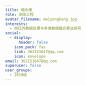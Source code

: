 ```yaml
---
title: 梅永康
role: 测绘工程
avatar_filename: meiyongkang.jpg
interests:
  - 热红外数据处理与多维数据融合算法研究
social:
  - display:
      header: false
    icon_pack: fas
    link: 362151647@qq.com
    icon: envelope
email: 362151647@qq.com
superuser: false
user_groups:
  - 2019级
---
```

